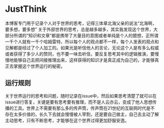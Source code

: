 # JustThink
本博客专门用于记录个人对于世界的思考，记得三体章北海父亲的说法“北海啊，要多想，要多想”
关于外部世界的思考，总是越多越多，其实我发现这个世界，大部分所谓的“知识和文章”都是携带了大量目的意图或者单纯是个人的臆想，正所谓一千个人就有一千个哈姆雷特，所以每个人的观点都不一样，每个人发表的观点和见解都是经过了个人加工的。如果光是听信他人的言论，无论这个人是有多么权威或者获得了多少人的赞同，也不要一味去听信，要反复思考其中的逻辑推演，要慢慢地能够自己去把间接推理出来，这样获得的知识才是真正成为自己的，才能够真正去掌握这个世界运行的秘密。

## 运行规则
关于世界运行的思考和问题，随时记录在issue中，然后如果思考清楚了就可以在issue进行答复，关键是要有思考要有推理，而不是人云亦云，变成了他人思想传播的工具。世界上不需要有那么多的传声筒，传声筒在21世纪的互联网时代是不存在太多价值的，长久下去就会慢慢被人宰割，还是要自己做主，自己去主动了解主动思考，只有不断思考，才能够在这个世界过得更加舒服安逸。


